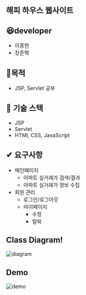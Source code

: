 ## 해피 하우스 웹사이트

## 😆developer

- 이종현
- 장준혁

## 👏목적

- JSP, Servlet 공부

## 🏅 기술 스택

- JSP
- Servlet
- HTMl, CSS, JavaScript

## ✔ 요구사항

- 메인페이지
  - 아파트 실거래가 검색/결과
  - 아파트 실거래가 정보 수집
- 회원 관리
  - 로그인/로그아웃
  - 마이페이지
    - 수정
    - 탈퇴

## Class Diagram!

![diagram](https://lab.ssafy.com/95jjangjun/ssafy-project-03/raw/master/happyHouse.png)

## Demo

![demo](https://lab.ssafy.com/95jjangjun/ssafy-project-03/raw/master/demo.gif)
